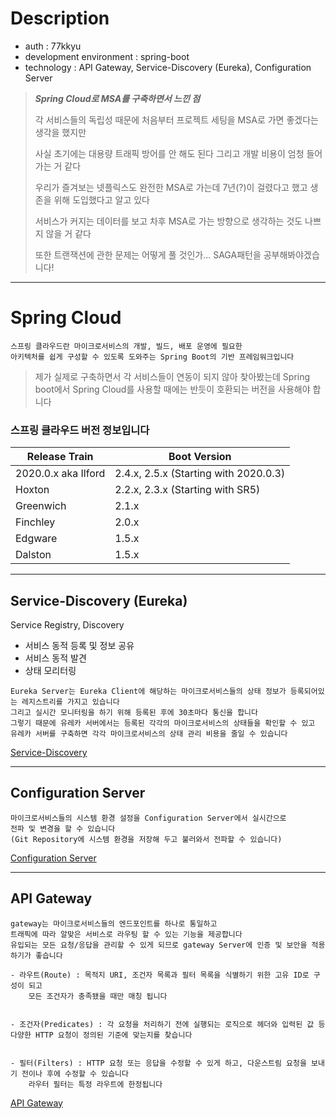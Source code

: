 # Description
- auth : 77kkyu
- development environment : spring-boot
- technology : API Gateway, Service-Discovery (Eureka), Configuration Server

> **_Spring Cloud로 MSA를 구축하면서 느낀 점_**
> 
> 각 서비스들의 독립성 때문에 처음부터 프로젝트 세팅을 MSA로 가면 좋겠다는 생각을 했지만
> 
> 사실 초기에는 대용량 트래픽 방어를 안 해도 된다 그리고 개발 비용이 엄청 들어가는 거 같다
> 
> 우리가 즐겨보는 넷플릭스도 완전한 MSA로 가는데 7년(?)이 걸렸다고 했고 생존을 위해 도입했다고 알고 있다
> 
> 서비스가 커지는 데이터를 보고 차후 MSA로 가는 방향으로 생각하는 것도 나쁘지 않을 거 같다
> 
> 또한 트랜잭션에 관한 문제는 어떻게 풀 것인가... SAGA패턴을 공부해봐야겠습니다!

---

# Spring Cloud

``` text
스프링 클라우드란 마이크로서비스의 개발, 빌드, 배포 운영에 필요한
아키텍처를 쉽게 구성할 수 있도록 도와주는 Spring Boot의 기반 프레임워크입니다
```

> 제가 실제로 구축하면서 각 서비스들이 연동이 되지 않아 찾아봤는데
> Spring boot에서 Spring Cloud를 사용할 때에는 반듯이 호환되는 버전을 사용해야 합니다

### 스프링 클라우드 버전 정보입니다

|Release Train|Boot Version|
|------|---|
|2020.0.x aka Ilford|2.4.x, 2.5.x (Starting with 2020.0.3)|
|Hoxton|2.2.x, 2.3.x (Starting with SR5)|
|Greenwich|2.1.x|
|Finchley|2.0.x|
|Edgware|1.5.x|
|Dalston|1.5.x|

---

## Service-Discovery (Eureka)
Service Registry, Discovery
- 서비스 동적 등록 및 정보 공유
- 서비스 동적 발견
- 상태 모리터링

``` text
Eureka Server는 Eureka Client에 해당하는 마이크로서비스들의 상태 정보가 등록되어있는 레지스트리를 가지고 있습니다
그리고 실시간 모니터링을 하기 위해 등록된 후에 30초마다 통신을 합니다
그렇기 때문에 유레카 서버에서는 등록된 각각의 마이크로서비스의 상태들을 확인할 수 있고
유레카 서버를 구축하면 각각 마이크로서비스의 상태 관리 비용을 줄일 수 있습니다
```

[Service-Discovery](https://github.com/77kkyu/spring-cloud-msa/tree/main/service-discovery)

---

## Configuration Server

``` text
마이크로서비스들의 시스템 환경 설정을 Configuration Server에서 실시간으로
전파 및 변경을 할 수 있습니다
(Git Repository에 시스템 환경을 저장해 두고 불러와서 전파할 수 있습니다)
```

[Configuration Server](https://github.com/77kkyu/spring-cloud-msa/tree/main/server-configs)


---

## API Gateway

``` text
gateway는 마이크로서비스들의 엔드포인트를 하나로 통일하고
트래픽에 따라 알맞은 서비스로 라우팅 할 수 있는 기능을 제공합니다
유입되는 모든 요청/응답을 관리할 수 있게 되므로 gateway Server에 인증 및 보안을 적용하기가 좋습니다

- 라우트(Route) : 목적지 URI, 조건자 목록과 필터 목록을 식별하기 위한 고유 ID로 구성이 되고
    모든 조건자가 충족됐을 때만 매칭 됩니다


- 조건자(Predicates) : 각 요청을 처리하기 전에 실행되는 로직으로 헤더와 입력된 값 등 다양한 HTTP 요청이 정의된 기준에 맞는지를 찾습니다


- 필터(Filters) : HTTP 요청 또는 응답을 수정할 수 있게 하고, 다운스트림 요청을 보내기 전이나 후에 수정할 수 있습니다
    라우터 필터는 특정 라우트에 한정됩니다
```

[API Gateway](https://github.com/77kkyu/spring-cloud-msa/tree/main/gateway)